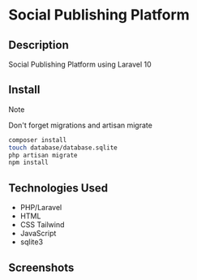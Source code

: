 # Social Publishing Platform

## Description

Social Publishing Platform using Laravel 10

## Install

> [!NOTE]
> Don't forget migrations and artisan migrate

```bash
composer install
touch database/database.sqlite
php artisan migrate
npm install
```

## Technologies Used

- PHP/Laravel
- HTML
- CSS Tailwind
- JavaScript
- sqlite3

## Screenshots

![]()
